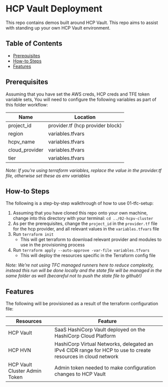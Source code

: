 # HCP Vault Deployment

This repo contains demos built around HCP Vault. This repo aims to assist with standing up your own HCP Vault environment.

## Table of Contents

- [Prerequisites](#prerequisites)
- [How-to Steps](#steps)
- [Features](#features)

## Prerequisites

Assuming that you have set the AWS creds, HCP creds and TFE token variable sets, You will need to configure the following variables as part of this folder workflow:

| Name           | Location                         |
| -------------- | -------------------------------- |
| project_id     | provider.tf (hcp provider block) |
| region         | variables.tfvars                 |
| hcpv_name      | variables.tfvars                 |
| cloud_provider | variables.tfvars                 |
| tier           | variables.tfvars                 |

_Note: If you're using terraform variables, replace the value in the provider.tf file, otherwise set these as env variables_

## How-to Steps

The following is a step-by-step walkthrough of how to use 01-tfc-setup:

1. Assuming that you have cloned this repo onto your own machine, change into this directory with your terminal: `cd ../02-hcpv-cluster`
2. As per the prerequisites, change the `project_id` in the `provider.tf` file for the hcp provider, and all relevant values in the `variables.tfvars` file
3. Run `terraform init`
   - This will get terraform to download relevant provider and modules to use in the provisioning process
4. Run `terraform apply --auto-approve -var-file variables.tfvars`
   - This will deploy the resources specific in the Terraform config file

_Note: We're not using TFC managed runners here to reduce complexity, instead this run will be done locally and the state file will be managed in the same folder as well (becareful not to push the state file to github!)_

## Features

The following will be provisioned as a result of the terraform configuration file:

| Resources                     | Feature                                                                                                      |
| ----------------------------- | ------------------------------------------------------------------------------------------------------------ |
| HCP Vault                     | SaaS HashiCorp Vault deployed on the HashiCorp Cloud Platform                                                |
| HCP HVN                       | HashiCorp Virtual Networks, delegated an IPv4 CIDR range for HCP to use to create resources in cloud network |
| HCP Vault Cluster Admin Token | Admin token needed to make configuration changes to HCP Vault                                                |
